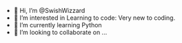 - 👋 Hi, I’m @SwishWizzard
- 👀 I’m interested in Learning to code: Very new to coding.
- 🌱 I’m currently learning Python
- 💞️ I’m looking to collaborate on ...

